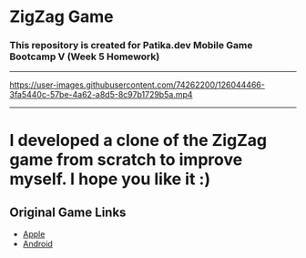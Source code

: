 # ZigZag Game
### This repository is created for Patika.dev Mobile Game Bootcamp V (Week 5 Homework)
---

https://user-images.githubusercontent.com/74262200/126044466-3fa5440c-57be-4a62-a8d5-8c97b1729b5a.mp4

---
# I developed a clone of the ZigZag game from scratch to improve myself. I hope you like it :)
## Original Game Links
- [Apple](https://apps.apple.com/tr/app/zigzag/id951364656)
- [Android](https://play.google.com/store/apps/details?id=com.ketchapp.zigzaggame&hl=tr&gl=US)




